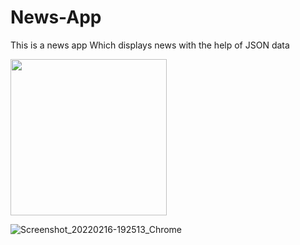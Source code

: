 # News-App
This is a news app Which displays news with the help of JSON data


<img src="https://user-images.githubusercontent.com/76611060/154280902-6227b99b-6b7a-4a85-ac94-266cd73f595c.jpg" width= 250/>



![Screenshot_20220216-192513_Chrome](https://user-images.githubusercontent.com/76611060/154280884-8ab8d3d7-ac5a-43f7-9873-2f77149e5095.jpg) 







